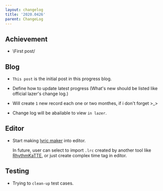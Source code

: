 ```yaml
---
layout: changelog
title: '2020.0426'
parent: ChangeLog
---
```


## Achievement

- \First post/

## Blog

- `This post` is the initial post in this progress blog.

- Define how to update latest progress (What's new should be listed like official lazer's change log.)

- Will create `1` new record each one or two monthes, if i don't forget >_>

- Change log will be abailable to view `in lazer`.

## Editor

- Start making [lyric maker](https://github.com/osu-Karaoke/osu-Karaoke/pull/69) into editor.

    In future, user can select to import `.lrc` created by another tool like [RhythmKaTTE](http://juna-idler.blogspot.com/2016/05/rhythmkatte-version-01.html), or just create complex time tag in editor.


## Testing

- Trying to `clean-up` test cases.
